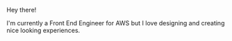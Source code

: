 Hey there!

I'm currently a Front End Engineer for AWS but I love designing and creating nice looking experiences.

<!---
afoyer/afoyer is a ✨ special ✨ repository because its `README.md` (this file) appears on your GitHub profile.
You can click the Preview link to take a look at your changes.
--->
